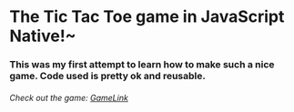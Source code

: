 # **The Tic Tac Toe game in JavaScript Native!~**

### This was my first attempt to learn how to make such a nice game. Code used is pretty ok and reusable.

###### Check out the game: [GameLink](https://omargeno.github.io/)
